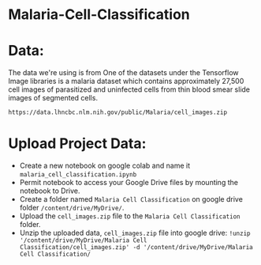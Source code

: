 # Malaria-Cell-Classification
# Data:
The data we're using is from One of the datasets under the Tensorflow Image libraries is a malaria dataset which contains approximately 27,500 cell images of parasitized and uninfected cells from thin blood smear slide images of segmented cells.

  `https://data.lhncbc.nlm.nih.gov/public/Malaria/cell_images.zip`
# Upload Project Data:
* Create a new notebook on google colab and name it `malaria_cell_classification.ipynb`
* Permit notebook to access your Google Drive files by mounting the notebook to Drive.
* Create a folder named `Malaria Cell Classification` on google drive folder `/content/drive/MyDrive/`.
* Upload the `cell_images.zip` file to the `Malaria Cell Classification` folder.
* Unzip the uploaded data, `cell_images.zip` file into google drive:
    `!unzip '/content/drive/MyDrive/Malaria Cell Classification/cell_images.zip' -d '/content/drive/MyDrive/Malaria Cell Classification/`
